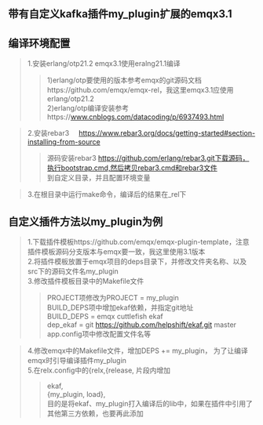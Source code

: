 
带有自定义kafka插件my_plugin扩展的emqx3.1
------------------

编译环境配置
------------------
>1.安装erlang/otp21.2   emqx3.1使用eralng21.1编译  
>>1)erlang/otp要使用的版本参考emqx的git源码文档https://github.com/emqx/emqx-rel，我这里emqx3.1应使用erlang/otp21.2  
>>2)erlang/otp编译安装参考https://www.cnblogs.com/datacoding/p/6937493.html  

>2.安装rebar3     https://www.rebar3.org/docs/getting-started#section-installing-from-source  
>>源码安装rebar3 https://github.com/erlang/rebar3.git下载源码，执行bootstrap.cmd,然后拷贝rebar3.cmd和rebar3文件  
>>到自定义目录，并且配置环境变量  

>3.在根目录中运行make命令，编译后的结果在_rel下

自定义插件方法以my_plugin为例
------------------
>1.下载插件模板https://github.com/emqx/emqx-plugin-template，注意插件模板源码分支版本与emqx要一致，我这里使用3.1版本  
>2.将插件模板放置于emqx项目的deps目录下，并修改文件夹名称、以及src下的源码文件名my_plugin  
>3.修改插件模板目录中的Makefile文件  
>>PROJECT项修改为PROJECT = my_plugin  
>>BUILD_DEPS项中增加ekaf依赖，并指定git地址  
>>BUILD_DEPS = emqx cuttlefish ekaf  
>>dep_ekaf = git https://github.com/helpshift/ekaf.git master  
>>app.config项中修改配置文件名等  
 
>4.修改emqx中的Makefile文件，增加DEPS += my_plugin， 为了让编译emqx时引导编译插件my_plugin  
>5.在relx.config中的{relx,{release, 片段内增加  
>>ekaf,  
>>{my_plugin, load},  
>>目的是将ekaf、my_plugin打入编译后的lib中，如果在插件中引用了其他第三方依赖，也要再此添加  
